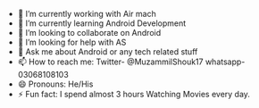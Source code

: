 - 🔭 I’m currently working with Air mach
- 🌱 I’m currently learning Android Development
- 👯 I’m looking to collaborate on Android
- 🤔 I’m looking for help with AS
- 💬 Ask me about Android or any tech related stuff
- 📫 How to reach me: Twitter- @MuzammilShouk17 whatsapp- 03068108103
- 😄 Pronouns: He/His
- ⚡ Fun fact:  I spend almost 3 hours Watching Movies every day.
